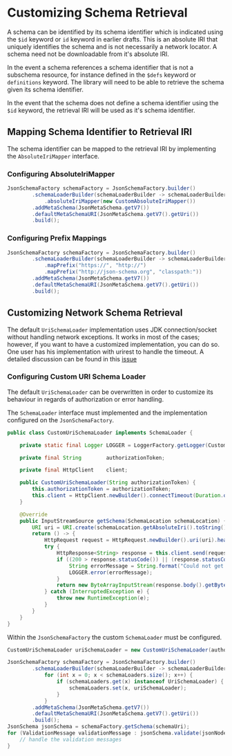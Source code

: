 # Customizing Schema Retrieval

A schema can be identified by its schema identifier which is indicated using the `$id` keyword or `id` keyword in earlier drafts. This is an absolute IRI that uniquely identifies the schema and is not necessarily a network locator. A schema need not be downloadable from it's absolute IRI.

In the event a schema references a schema identifier that is not a subschema resource, for instance defined in the `$defs` keyword or `definitions` keyword. The library will need to be able to retrieve the schema given its schema identifier.

In the event that the schema does not define a schema identifier using the `$id` keyword, the retrieval IRI will be used as it's schema identifier.

## Mapping Schema Identifier to Retrieval IRI

The schema identifier can be mapped to the retrieval IRI by implementing the `AbsoluteIriMapper` interface.

### Configuring AbsoluteIriMapper

```java
JsonSchemaFactory schemaFactory = JsonSchemaFactory.builder()
        .schemaLoaderBuilder(schemaLoaderBuilder -> schemaLoaderBuilder
            .absoluteIriMapper(new CustomAbsoluteIriMapper())
        .addMetaSchema(JsonMetaSchema.getV7())
        .defaultMetaSchemaURI(JsonMetaSchema.getV7().getUri())
        .build();
```

### Configuring Prefix Mappings

```java
JsonSchemaFactory schemaFactory = JsonSchemaFactory.builder()
        .schemaLoaderBuilder(schemaLoaderBuilder -> schemaLoaderBuilder
            .mapPrefix("https://", "http://")
            .mapPrefix("http://json-schema.org", "classpath:"))
        .addMetaSchema(JsonMetaSchema.getV7())
        .defaultMetaSchemaURI(JsonMetaSchema.getV7().getUri())
        .build();
```

## Customizing Network Schema Retrieval

The default `UriSchemaLoader` implementation uses JDK connection/socket without handling network exceptions. It works in most of the cases; however, if you want to have a customized implementation, you can do so. One user has his implementation with urirest to handle the timeout. A detailed discussion can be found in this [issue](https://github.com/networknt/json-schema-validator/issues/240)

### Configuring Custom URI Schema Loader

The default `UriSchemaLoader` can be overwritten in order to customize its behaviour in regards of authorization or error handling.

The `SchemaLoader` interface must implemented and the implementation configured on the `JsonSchemaFactory`.

```java
public class CustomUriSchemaLoader implements SchemaLoader {

    private static final Logger LOGGER = LoggerFactory.getLogger(CustomUriSchemaLoader.class);

    private final String        authorizationToken;

    private final HttpClient    client;

    public CustomUriSchemaLoader(String authorizationToken) {
        this.authorizationToken = authorizationToken;
        this.client = HttpClient.newBuilder().connectTimeout(Duration.ofSeconds(10)).build();
    }

    @Override
    public InputStreamSource getSchema(SchemaLocation schemaLocation) {
        URI uri = URI.create(schemaLocation.getAbsoluteIri().toString());
        return () -> {
            HttpRequest request = HttpRequest.newBuilder().uri(uri).header("Authorization", authorizationToken).build();
            try {
                HttpResponse<String> response = this.client.send(request, HttpResponse.BodyHandlers.ofString());
                if ((200 > response.statusCode()) || (response.statusCode() > 299)) {
                    String errorMessage = String.format("Could not get data from schema endpoint. The following status %d was returned.", response.statusCode());
                    LOGGER.error(errorMessage);
                }
                return new ByteArrayInputStream(response.body().getBytes(StandardCharsets.UTF_8));
            } catch (InterruptedException e) {
                throw new RuntimeException(e);
            }
        }
    }
}
```

Within the `JsonSchemaFactory` the custom `SchemaLoader` must be configured.

```java
CustomUriSchemaLoader uriSchemaLoader = new CustomUriSchemaLoader(authorizationToken);

JsonSchemaFactory schemaFactory = JsonSchemaFactory.builder()
        .schemaLoaderBuilder(schemaLoaderBuilder -> schemaLoaderBuilder.schemaLoaders(schemaLoaders -> {
            for (int x = 0; x < schemaLoaders.size(); x++) {
                if (schemaLoaders.get(x) instanceof UriSchemaLoader) {
                    schemaLoaders.set(x, uriSchemaLoader);
                }
            }
        .addMetaSchema(JsonMetaSchema.getV7())
        .defaultMetaSchemaURI(JsonMetaSchema.getV7().getUri())
        .build();
JsonSchema jsonSchema = schemaFactory.getSchema(schemaUri);
for (ValidationMessage validationMessage : jsonSchema.validate(jsonNodeRecord)) {
    // handle the validation messages
}
```
